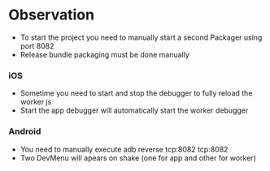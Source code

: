 # Observation
 
  * To start the project you need to manually start a second Packager using port 8082
  * Release bundle packaging must be done manually
  
### iOS

  * Sometime you need to start and stop the debugger to fully reload the worker js
  * Start the app debugger will automatically start the worker debugger
  
### Android

  * You need to manually execute adb reverse tcp:8082 tcp:8082
  * Two DevMenu will apears on shake (one for app and other for worker)
